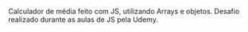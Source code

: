 Calculador de média feito com JS, utilizando Arrays e objetos. Desafio realizado durante as aulas de JS pela Udemy.
